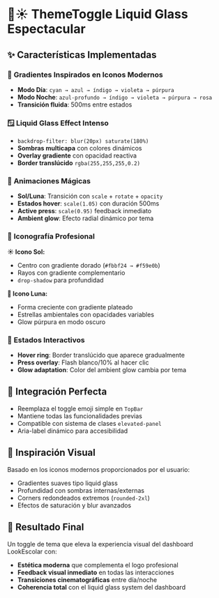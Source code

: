 # 🌙☀️ ThemeToggle Liquid Glass Espectacular

## ✨ Características Implementadas

### 🎨 **Gradientes Inspirados en Iconos Modernos**
- **Modo Día**: `cyan → azul → índigo → violeta → púrpura`
- **Modo Noche**: `azul-profundo → índigo → violeta → púrpura → rosa`
- **Transición fluida**: 500ms entre estados

### 🪟 **Liquid Glass Effect Intenso**
- `backdrop-filter: blur(20px) saturate(180%)`
- **Sombras multicapa** con colores dinámicos
- **Overlay gradiente** con opacidad reactiva
- **Border translúcido** `rgba(255,255,255,0.2)`

### 🌟 **Animaciones Mágicas**
- **Sol/Luna**: Transición con `scale` + `rotate` + `opacity`
- **Estados hover**: `scale(1.05)` con duración 500ms
- **Active press**: `scale(0.95)` feedback inmediato
- **Ambient glow**: Efecto radial dinámico por tema

### 🎯 **Iconografía Profesional**
**☀️ Icono Sol:**
- Centro con gradiente dorado (`#fbbf24 → #f59e0b`)
- Rayos con gradiente complementario
- `drop-shadow` para profundidad

**🌙 Icono Luna:**
- Forma creciente con gradiente plateado
- Estrellas ambientales con opacidades variables
- Glow púrpura en modo oscuro

### 🔄 **Estados Interactivos**
- **Hover ring**: Border translúcido que aparece gradualmente
- **Press overlay**: Flash blanco/10% al hacer clic
- **Glow adaptation**: Color del ambient glow cambia por tema

## 🚀 **Integración Perfecta**
- Reemplaza el toggle emoji simple en `TopBar`
- Mantiene todas las funcionalidades previas
- Compatible con sistema de clases `elevated-panel`
- Aria-label dinámico para accesibilidad

## 🎨 **Inspiración Visual**
Basado en los iconos modernos proporcionados por el usuario:
- Gradientes suaves tipo liquid glass
- Profundidad con sombras internas/externas
- Corners redondeados extremos (`rounded-2xl`)
- Efectos de saturación y blur avanzados

## 💫 **Resultado Final**
Un toggle de tema que eleva la experiencia visual del dashboard LookEscolar con:
- **Estética moderna** que complementa el logo profesional
- **Feedback visual inmediato** en todas las interacciones
- **Transiciones cinematográficas** entre día/noche
- **Coherencia total** con el liquid glass system del dashboard
